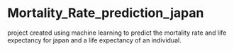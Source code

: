 # Mortality_Rate_prediction_japan
project created using machine learning to predict the mortality rate and life expectancy for japan and a life expectancy of an individual.
